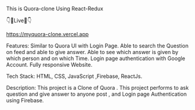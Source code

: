 This is Quora-clone Using React-Redux

👇🔴Live🔴👇

https://myquora-clone.vercel.app



Features:
Similar to Quora UI with Login Page.
Able to search the Question on feed and able to give answer.
Able to see which answer is given by which person and on which Time.
Login page authentication with Google Account.
Fully responsive Website.

Tech Stack:   HTML, CSS, JavaScript ,Firebase,  ReactJs.

Description:  This project is a Clone of Quora . This project performs to ask question and give answer to anyone post , and Login page Authentication using Firebase.


